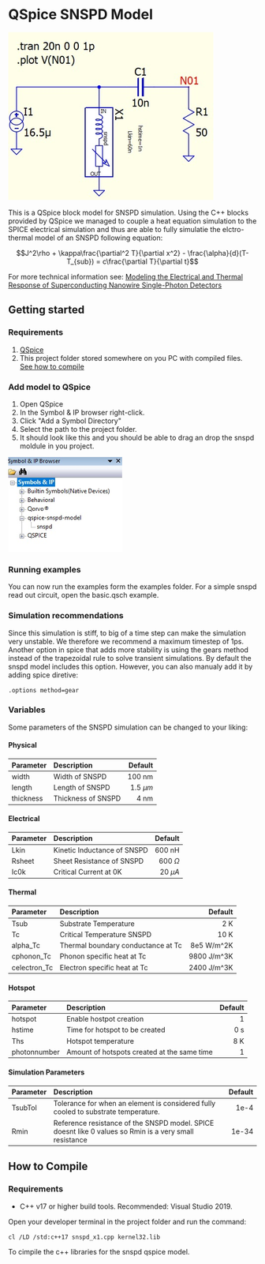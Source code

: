 # QSpice SNSPD Model
![image info](./images/basic.jpg)

This is a QSpice block model for SNSPD simulation. Using the C++ blocks provided by QSpice we managed to couple a heat equation simulation to the SPICE electrical simulation and thus are able to fully simulatie the elctro-thermal model of an SNSPD following equation:

```math
J^2\rho + \kappa\frac{\partial^2 T}{\partial x^2} - \frac{\alpha}{d}(T-T_{sub}) = c\frac{\partial T}{\partial t}
```

For more technical information see: [Modeling the Electrical and Thermal Response of Superconducting Nanowire Single-Photon Detectors](https://ieeexplore.ieee.org/document/4277823)


## Getting started

### Requirements
1. [QSpice](https://www.qorvo.com/design-hub/design-tools/interactive/qspice)
2. This project folder stored somewhere on you PC with compiled files. [See how to compile](#how-to-compile)

### Add model to QSpice
1. Open QSpice
2. In the Symbol & IP browser right-click.
3. Click "Add a Symbol Directory"
4. Select the path to the project folder.
5. It should look like this and you should be able to drag an drop the snspd moldule in you project.

![Result adding](./images/brows.jpg)


### Running examples
You can now run the examples form the examples folder. For a simple snspd read out circuit, open the basic.qsch example.

### Simulation recommendations
Since this simulation is stiff, to big of a time step can make the simulation very unstable. We therefore we recommend a maximum timestep of 1ps. Another option in spice that adds more stability is using the gears method instead of the trapezoidal rule to solve transient simulations. By default the snspd model includes this option. However, you can also manualy add it by adding spice diretive:

    .options method=gear

### Variables
Some parameters of the SNSPD simulation can be changed to your liking:

#### Physical
| Parameter   | Description | Default |
| :---------- | :--------- | ------: |
| width | Width of SNSPD | 100 nm |
| length | Length of SNSPD | 1.5 $\mu m$|
| thickness | Thickness of SNSPD | 4 nm|

#### Electrical
| Parameter   | Description | Default |
| :---------- | :--------- | ------: |
| Lkin| Kinetic Inductance of SNSPD | 600 nH |
| Rsheet| Sheet Resistance of SNSPD | 600 $\Omega$|
| Ic0k| Critical Current at 0K | 20 $\mu A$|

#### Thermal
| Parameter   | Description | Default |
| :---------- | :--------- | ------: |
| Tsub | Substrate Temperature | 2 K |
| Tc | Critical Temperature SNSPD | 10 K|
| alpha_Tc| Thermal boundary conductance at Tc| 8e5 W/m^2K|
| cphonon_Tc| Phonon specific heat at Tc| 9800 J/m^3K |
| celectron_Tc| Electron specific heat at Tc| 2400 J/m^3K |


#### Hotspot
| Parameter   | Description | Default |
| :---------- | :--------- | ------: |
| hotspot | Enable hostpot creation | 1 |
| hstime | Time for hotspot to be created | 0 s |
| Ths | Hotspot temperature | 8 K |
| photonnumber | Amount of hotspots created at the same time | 1 |

#### Simulation Parameters
| Parameter   | Description | Default |
| :---------- | :--------- | ------: |
| TsubTol | Tolerance for when an element is considered fully cooled to substrate temperature. | 1e-4 |
| Rmin | Reference resistance of the SNSPD model. SPICE doesnt like 0 values so Rmin is a very small resistance | 1e-34 |









## How to Compile

### Requirements
- C++ v17 or higher build tools. Recommended: Visual Studio 2019.

Open your developer terminal in the project folder and run the command:

    cl /LD /std:c++17 snspd_x1.cpp kernel32.lib

To cimpile the c++ libraries for the snspd qspice model.





